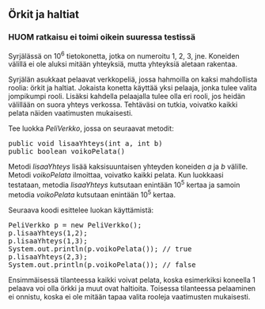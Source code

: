 ## Örkit ja haltiat ##
### HUOM ratkaisu ei toimi oikein suuressa testissä ###

Syrjälässä on 10<sup>6</sup> tietokonetta, jotka on numeroitu 1, 2, 3, jne. Koneiden välillä ei ole aluksi mitään yhteyksiä, mutta yhteyksiä aletaan rakentaa.

Syrjälän asukkaat pelaavat verkkopeliä, jossa hahmoilla on kaksi mahdollista roolia: örkit ja haltiat. Jokaista konetta käyttää yksi pelaaja, jonka tulee valita jompikumpi rooli. Lisäksi kahdella pelaajalla tulee olla eri rooli, jos heidän välillään on suora yhteys verkossa. Tehtäväsi on tutkia, voivatko kaikki pelata näiden vaatimusten mukaisesti.

Tee luokka <em>PeliVerkko</em>, jossa on seuraavat metodit:

<pre>public void lisaaYhteys(int a, int b)
public boolean voikoPelata()</pre>

Metodi <em>lisaaYhteys</em> lisää kaksisuuntaisen yhteyden koneiden <em>a</em> ja <em>b</em> välille. Metodi <em>voikoPelata</em> ilmoittaa, voivatko kaikki pelata.
Kun luokkaasi testataan, metodia <em>lisaaYhteys</em> kutsutaan enintään 10<sup>5</sup> kertaa ja samoin metodia <em>voikoPelata</em> kutsutaan enintään 10<sup>5</sup> kertaa.

Seuraava koodi esittelee luokan käyttämistä:

<pre>PeliVerkko p = new PeliVerkko();
p.lisaaYhteys(1,2);
p.lisaaYhteys(1,3);
System.out.println(p.voikoPelata()); // true
p.lisaaYhteys(2,3);
System.out.println(p.voikoPelata()); // false</pre>

Ensimmäisessä tilanteessa kaikki voivat pelata, koska esimerkiksi koneella 1 pelaava voi olla örkki ja muut ovat haltioita. Toisessa tilanteessa pelaaminen ei onnistu, koska ei ole mitään tapaa valita rooleja vaatimusten mukaisesti.
